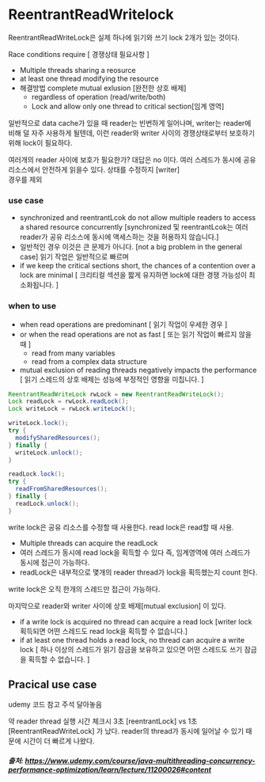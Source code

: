 # ReentrantReadWritelock

ReentrantReadWriteLock은 실제 하나에 읽기와 쓰기 lock 2개가 있는 것이다.

Race conditions require [ 경쟁상태 필요사항 ]
- Multiple threads sharing a reosurce
- at least one thread modifying the resource
- 해결방법 complete mutual exlusion [완전한 상호 배제]
  - regardless of operation (read/write/both)
  - Lock and allow only one thread to critical section[임계 영역]   



일반적으로 data cache가 있을 때 reader는 빈번하게 일어나며, writer는 reader에 비해 덜 자주 사용하게 될텐데, 
이런 reader와 writer 사이의 경쟁상태로부터 보호하기 위해 lock이 필요하다.

여러개의 reader 사이에 보호가 필요한가? 대답은 no 이다. 여러 스레드가 동시에 공유 리소스에서 안전하게 읽을수 있다. 상태를 수정하지 [writer]      
경우를 제외

### use case
- synchronized and reentrantLcok do not allow multiple readers to access a shared resource concurrently
  [synchronized 및 reentrantLcok는 여러 reader가 공유 리소스에 동시에 액세스하는 것을 허용하지 않습니다.]
- 일반적인 경우 이것은 큰 문제가 아니다. [not a big problem in the general case]
  읽기 작업은 일반적으로 빠르며 
- if we keep the critical sections short, the chances of a contention over a lock are minimal
  [ 크리티컬 섹션을 짧게 유지하면 lock에 대한 경쟁 가능성이 최소화됩니다. ]

### when to use
- when read operations are predominant [ 읽기 작업이 우세한 경우 ]
- or when the read operations are not as fast [ 또는 읽기 작업이 빠르지 않을 때 ]
  - read from many variables
  - read from a complex data structure
- mutual exclusion of reading threads negatively impacts the performance
    [ 읽기 스레드의 상호 배제는 성능에 부정적인 영향을 미칩니다. ]
    
    
    
```java
ReentrantReadWriteLock rwLock = new ReentrantReadWriteLock();
Lock readLock = rwLock.readLock();
Lock writeLock = rwLock.writeLock();

writeLock.lock();
try {
  modifySharedResources();
} finally {
  writeLock.unlock();
}

readLock.lock();
try {
  readFromSharedResources();
} finally {
  readLock.unlock();
}
```
write lock은 공유 리소스를 수정할 때 사용한다. read lock은 read할 때 사용.     

- Multiple threads can acquire the readLock
- 여러 스레드가 동시에 read lock을 획득할 수 있다 즉, 임계영역에 여러 스레드가 동시에 접근이 가능하다.
- readLock은 내부적으로 몇개의 reader thread가 lock을 획득했는지 count 한다.

write lock은 오직 한개의 스레드만 접근이 가능하다.


마지막으로 reader와 writer 사이에 상호 배제[mutual exclusion] 이 있다. 
 - if a write lock is acquired no thread can acquire a read lock
    [writer lock 획득되면 어떤 스레드도 read lock을  획득할 수 없습니다.]
- if at least one thread holds a read lock, no thread can acquire a write lock
    [ 하나 이상의 스레드가 읽기 잠금을 보유하고 있으면 어떤 스레드도 쓰기 잠금을 획득할 수 없습니다. ]


## Pracical use case

udemy 코드 참고 주석 달아놓음

약 reader thread 실행 시간 체크시 3초 [reentrantLock] vs 1초[ReentrantReadWriteLock] 가 났다.
reader의 thread가 동시에 일어날 수 있기 때문에 시간이 더 빠르게 나왔다.

##### 출처: https://www.udemy.com/course/java-multithreading-concurrency-performance-optimization/learn/lecture/11200026#content
